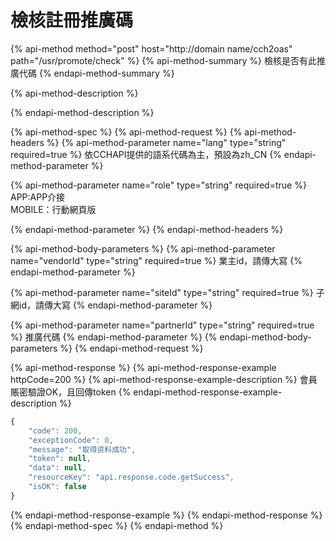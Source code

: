 # 檢核註冊推廣碼

{% api-method method="post" host="http://domain name/cch2oas" path="/usr/promote/check" %}
{% api-method-summary %}
檢核是否有此推廣代碼 
{% endapi-method-summary %}

{% api-method-description %}

{% endapi-method-description %}

{% api-method-spec %}
{% api-method-request %}
{% api-method-headers %}
{% api-method-parameter name="lang" type="string" required=true %}
依CCHAPI提供的語系代碼為主，預設為zh\_CN
{% endapi-method-parameter %}

{% api-method-parameter name="role" type="string" required=true %}
APP:APP介接  
MOBILE：行動網頁版  
  
{% endapi-method-parameter %}
{% endapi-method-headers %}

{% api-method-body-parameters %}
{% api-method-parameter name="vendorId" type="string" required=true %}
業主id，請傳大寫
{% endapi-method-parameter %}

{% api-method-parameter name="siteId" type="string" required=true %}
子網id，請傳大寫
{% endapi-method-parameter %}

{% api-method-parameter name="partnerId" type="string" required=true %}
推廣代碼
{% endapi-method-parameter %}
{% endapi-method-body-parameters %}
{% endapi-method-request %}

{% api-method-response %}
{% api-method-response-example httpCode=200 %}
{% api-method-response-example-description %}
會員賬密驗證OK，且回傳token
{% endapi-method-response-example-description %}

```javascript
{
    "code": 200,
    "exceptionCode": 0,
    "message": "取得资料成功",
    "token": null,
    "data": null,
    "resourceKey": "api.response.code.getSuccess",
    "isOK": false
}
```
{% endapi-method-response-example %}
{% endapi-method-response %}
{% endapi-method-spec %}
{% endapi-method %}

### 



